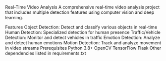 Real-Time Video Analysis
A comprehensive real-time video analysis project that includes multiple detection features using computer vision and deep learning.

Features
Object Detection: Detect and classify various objects in real-time
Human Detection: Specialized detection for human presence
Traffic/Vehicle Detection: Monitor and detect vehicles in traffic
Emotion Detection: Analyze and detect human emotions
Motion Detection: Track and analyze movement in video streams
Prerequisites
Python 3.8+
OpenCV
TensorFlow
Flask
Other dependencies listed in requirements.txt
